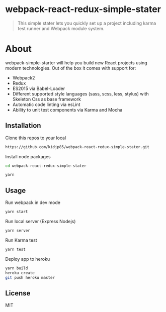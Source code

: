webpack-react-redux-simple-stater
================================

> This simple stater lets you quickly set up a project including karma test runner and Webpack module system.

About
====
webpack-simple-starter will help you build new React projects using modern technologies.
Out of the box it comes with support for:
- Webpack2
- Redux
- ES2015 via Babel-Loader
- Different supported style languages (sass, scss, less, stylus) with Skeleton Css as base framework
- Automatic code linting via esLint
- Ability to unit test components via Karma and Mocha

## Installation
Clone this repos to your local 
```bash
https://github.com/kidjp85/webpack-react-redux-simple-stater.git
```

Install node packages
```bash
cd webpack-react-redux-simple-stater

yarn
```

## Usage

Run webpack in dev mode
```bash
yarn start
```

Run local server (Express Nodejs)
```bash
yarn server
```

Run Karma test
```bash
yarn test
```

Deploy app to heroku
```bash
yarn build
heroku create
git push heroku master
```



## License
MIT